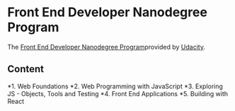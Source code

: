 # Front End Developer Nanodegree Program

The [Front End Developer Nanodegree Program](https://eu.udacity.com/course/front-end-web-developer-nanodegree--nd001)provided by [Udacity](https://eu.udacity.com/).

## Content

*1. Web Foundations
*2. Web Programming with JavaScript
*3. Exploring JS - Objects, Tools and Testing
*4. Front End Applications
*5. Building with React
